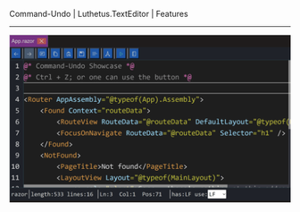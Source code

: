 Command-Undo | Luthetus.TextEditor | Features

---

![features_Command-Undo.gif](../../Images/Gifs/features_Command-Undo.gif)